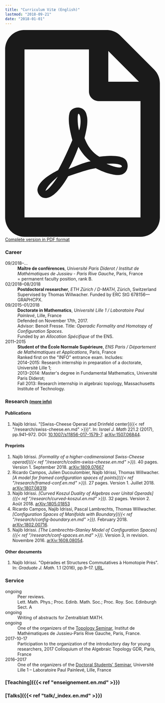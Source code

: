 ```yaml
---
title: "Curriculum Vitæ (English)"
lastmod: "2018-09-21"
date: "2018-01-01"
---
```


<p class="lead"><a href="/pdf/cv_idrissi_en.pdf"><svg class="svg-inline--fa fa-file-pdf fa-w-12" aria-hidden="true" data-prefix="far" data-icon="file-pdf" role="img" xmlns="http://www.w3.org/2000/svg" viewBox="0 0 384 512" data-fa-i2svg=""><path fill="currentColor" d="M369.9 97.9L286 14C277 5 264.8-.1 252.1-.1H48C21.5 0 0 21.5 0 48v416c0 26.5 21.5 48 48 48h288c26.5 0 48-21.5 48-48V131.9c0-12.7-5.1-25-14.1-34zM332.1 128H256V51.9l76.1 76.1zM48 464V48h160v104c0 13.3 10.7 24 24 24h104v288H48zm250.2-143.7c-12.2-12-47-8.7-64.4-6.5-17.2-10.5-28.7-25-36.8-46.3 3.9-16.1 10.1-40.6 5.4-56-4.2-26.2-37.8-23.6-42.6-5.9-4.4 16.1-.4 38.5 7 67.1-10 23.9-24.9 56-35.4 74.4-20 10.3-47 26.2-51 46.2-3.3 15.8 26 55.2 76.1-31.2 22.4-7.4 46.8-16.5 68.4-20.1 18.9 10.2 41 17 55.8 17 25.5 0 28-28.2 17.5-38.7zm-198.1 77.8c5.1-13.7 24.5-29.5 30.4-35-19 30.3-30.4 35.7-30.4 35zm81.6-190.6c7.4 0 6.7 32.1 1.8 40.8-4.4-13.9-4.3-40.8-1.8-40.8zm-24.4 136.6c9.7-16.9 18-37 24.7-54.7 8.3 15.1 18.9 27.2 30.1 35.5-20.8 4.3-38.9 13.1-54.8 19.2zm131.6-5s-5 6-37.3-7.8c35.1-2.6 40.9 5.4 37.3 7.8z"></path></svg> Complete version in PDF format</a></p>

### Career

<div class="row">
<dt class="col-lg-2 col-sm-3">09/2018–…</dt>
<dd class="col-lg-10 col-sm-9"><strong>Maître de conférences</strong>, <em>Université Paris Diderot / Institut de Mathématiques de Jussieu - Paris Rive Gauche</em>, Paris, France<br>
= permanent faculty position, rank B.</dd>

<dt class="col-lg-2 col-sm-3">02/2018–08/2018</dt>
<dd class="col-lg-10 col-sm-9"><strong>Postdoctoral researcher</strong>, <em>ETH Zürich / D-MATH</em>, Zürich, Switzerland<br>
Supervised by Thomas Willwacher. Funded by ERC StG 678156—GRAPHCPX.</dd>

<dt class="col-lg-2 col-sm-3">09/2015–01/2018</dt>
<dd class="col-lg-10 col-sm-9"><strong>Doctorate in Mathematics</strong>, <em>Université Lille 1 / Laboratoire Paul Painlevé</em>, Lille, France<br>
Defended on November 17th, 2017.<br>
Advisor: Benoit Fresse.
Title: <em>Operadic Formality and Homotopy of Configuration Spaces</em>.<br>
Funded by an <em>Allocation Spécifique</em> of the ENS.</dd>

<dt class="col-lg-2 col-sm-3">2011–2015</dt>
<dd class="col-lg-10 col-sm-9"><strong>Student of the École Normale Supérieure</strong>, <em>ENS Paris / Département de Mathématiques et Applications</em>, Paris, France<br>
Ranked first on the "INFO" entrance exam. Includes:<br>
2014–2015: Research internship in preparation of a doctorate, Université Lille 1;<br>
2013–2014: Master's degree in Fundamental Mathematics, Université Paris Diderot;<br>
Fall 2013: Research internship in algebraic topology, Massachusetts Institute of Technology.</dd>
</div>

### Research <small>[(more info)](/en/research/)</small>

#### Publications

1. Najib Idrissi. "[Swiss-Cheese Operad and Drinfeld center]({{< ref "/research/swiss-cheese.en.md" >}})". In: *Israel J. Math* 221.2 (2017), pp.941–972. DOI: [10.1007/s11856-017-1579-7](https://doi.org/10.1007/s11856-017-1579-7). [arXiv:1507.06844](http://arxiv.org/abs/1507.06844).

#### Preprints

1. Najib Idrissi. *[Formality of a higher-codimensional Swiss-Cheese operad]({{< ref "/research/codim-swiss-cheese.en.md" >}}).* 40 pages. Version 1. September 2018. [arXiv:1809.07667](http://arxiv.org/abs/1809.07667)
2. Ricardo Campos, Julien Ducoulombier, Najib Idrissi, Thomas Willwacher. *[A model for framed configuration spaces of points]({{< ref "/research/framed-conf.en.md" >}}).* 27 pages. Version 1. Juillet 2018. [arXiv:1807.08319](http://arxiv.org/abs/1807.08319)
3. Najib Idrissi. *[Curved Koszul Duality of Algebras over Unital Operads]({{< ref "/research/curved-koszul.en.md" >}}).* 32 pages. Version 2. Août 2018. [arXiv:1805.01853](http://arxiv.org/abs/1805.01853)
4. Ricardo Campos, Najib Idrissi, Pascal Lambrechts, Thomas Willwacher. *[Configuration Spaces of Manifolds with Boundary]({{< ref "/research/config-boundary.en.md" >}}).* February 2018. [arXiv:1802.00716](http://arxiv.org/abs/1802.00716).
5. Najib Idrissi. *[The Lambrechts–Stanley Model of Configuration Spaces]({{< ref "/research/conf-spaces.en.md" >}}).* Version 3, in revision. Novembre 2016. [arXiv:1608.08054](http://arxiv.org/abs/1608.08054).

#### Other documents

1. Najib Idrissi. "Opérades et Structures Commutatives à Homotopie Près". In: *Graduate J. Math.* 1.1 (2016), pp.9–17. [URL](http://www.gradmath.org/article/operades-et-structures-commutatives-a-homotopie-pres/).


### Service

<div class="row">
<dt class="col-lg-2 col-sm-3">ongoing</dt>
<dd class="col-lg-10 col-sm-9">Peer reviews.<br>
Lett. Math. Phys.; Proc. Edinb. Math. Soc.; Proc. Roy. Soc. Edinburgh Sect. A</dd>

<dt class="col-lg-2 col-sm-3">ongoing</dt>
<dd class="col-lg-10 col-sm-9">Writing of abstracts for Zentralblatt MATH.</dd>

<dt class="col-lg-2 col-sm-3">ongoing</dt>
<dd class="col-lg-10 col-sm-9">One of the organizers of the <a href="https://www.imj-prg.fr/spip.php?article67">Topology Seminar</a>, Institut de Mathématiques de Jussieu-Paris Rive Gauche, Paris, France.</dd>

<dt class="col-lg-2 col-sm-3">2017-10-17</dt>
<dd class="col-lg-10 col-sm-9">Participation to the organization of the introductory day for young researchers, 2017 Colloquium of the Algebraic Topology GDR, Paris, France</dd>

<dt class="col-lg-2 col-sm-3">2016–2017</dt>
<dd class="col-lg-10 col-sm-9">One of the organizers of the <a href="http://math.univ-lille1.fr/d7/sdocpo">Doctoral Students' Seminar</a>, Université Lille 1 – Laboratoire Paul Painlevé, Lille, France</dd>
</div>

### [Teaching]({{< ref "enseignement.en.md" >}})

### [Talks]({{< ref "talk/_index.en.md" >}})
